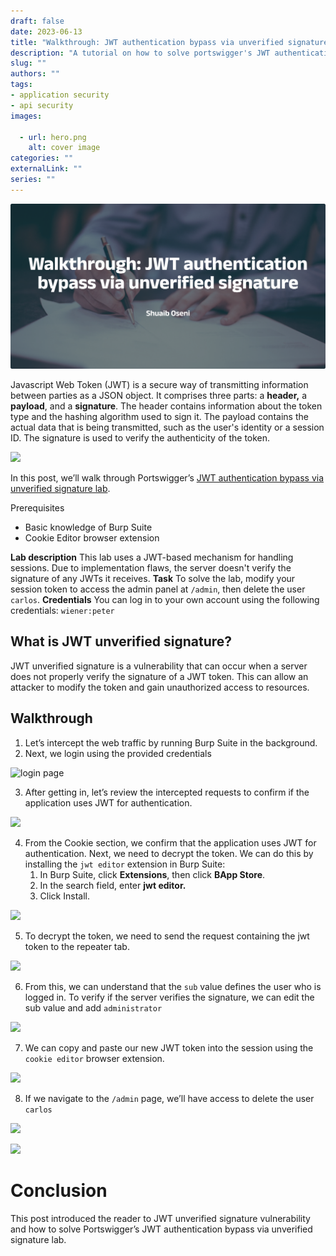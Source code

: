 ```yaml
--- 
draft: false
date: 2023-06-13
title: "Walkthrough: JWT authentication bypass via unverified signature"
description: "A tutorial on how to solve portswigger's JWT authentication bypass via unverified signature lab."
slug: ""
authors: ""
tags:
- application security
- api security
images:

  - url: hero.png
    alt: cover image
categories: ""
externalLink: ""
series: ""
---
```

![Cover Image](hero.png)

Javascript Web Token (JWT) is a secure way of transmitting information between parties as a JSON object. It comprises three parts: a **header,** a **payload**, and a **signature**. The header contains information about the token type and the hashing algorithm used to sign it. The payload contains the actual data that is being transmitted, such as the user's identity or a session ID. The signature is used to verify the authenticity of the token.

![](https://paper-attachments.dropboxusercontent.com/s_2795B6B0F8921F339F300E90EA9DDAF0CE6E4BF3BA3690BA55287191EFDA4934_1686609552073_jwt.png)


In this post, we’ll walk through Portswigger’s [JWT authentication bypass via unverified signature lab](https://portswigger.net/web-security/jwt/lab-jwt-authentication-bypass-via-unverified-signature).

Prerequisites

- Basic knowledge of Burp Suite
- Cookie Editor browser extension

**Lab description**
This lab uses a JWT-based mechanism for handling sessions. Due to implementation flaws, the server doesn't verify the signature of any JWTs it receives.
**Task**
To solve the lab, modify your session token to access the admin panel at `/admin`, then delete the user `carlos`.
**Credentials**
You can log in to your own account using the following credentials: `wiener:peter`

## What is  JWT unverified signature?

JWT unverified signature is a vulnerability that can occur when a server does not properly verify the signature of a JWT token. This can allow an attacker to modify the token and gain unauthorized access to resources.


## Walkthrough
1. Let’s intercept the web traffic by running Burp Suite in the background. 
2. Next, we login using the provided credentials

![login page](https://paper-attachments.dropboxusercontent.com/s_2795B6B0F8921F339F300E90EA9DDAF0CE6E4BF3BA3690BA55287191EFDA4934_1686610069059_wiener-login.png)

3. After getting in, let’s review the intercepted requests to confirm if the application uses JWT for authentication.

![](https://paper-attachments.dropboxusercontent.com/s_2795B6B0F8921F339F300E90EA9DDAF0CE6E4BF3BA3690BA55287191EFDA4934_1686610687027_request.png)

4. From the Cookie section, we confirm that the application uses JWT for authentication. Next, we need to decrypt the token. We can do this by installing the `jwt editor` extension in Burp Suite:
    1. In Burp Suite, click **Extensions**, then click **BApp Store**.
    2. In the search field, enter **jwt editor.**
    3. Click Install.
    
![](https://paper-attachments.dropboxusercontent.com/s_2795B6B0F8921F339F300E90EA9DDAF0CE6E4BF3BA3690BA55287191EFDA4934_1686611188395_jwt-editor.png)

5. To decrypt the token, we need to send the request containing the jwt token to the repeater tab.

![](https://paper-attachments.dropboxusercontent.com/s_2795B6B0F8921F339F300E90EA9DDAF0CE6E4BF3BA3690BA55287191EFDA4934_1686611654064_editor-section.png)

6. From this, we can understand that the `sub` value defines the user who is logged in. To verify if the server verifies the signature, we can edit the sub value and add `administrator` 

![](https://paper-attachments.dropboxusercontent.com/s_2795B6B0F8921F339F300E90EA9DDAF0CE6E4BF3BA3690BA55287191EFDA4934_1686613593837_admin-edited.png)

7. We can copy and paste our new JWT token into the session using the `cookie editor` browser extension.

![](https://paper-attachments.dropboxusercontent.com/s_2795B6B0F8921F339F300E90EA9DDAF0CE6E4BF3BA3690BA55287191EFDA4934_1686613712332_cookie-editor.png)

8. If we navigate to the `/admin` page, we’ll have access to delete the user `carlos`

![](https://paper-attachments.dropboxusercontent.com/s_2795B6B0F8921F339F300E90EA9DDAF0CE6E4BF3BA3690BA55287191EFDA4934_1686613828875_admin+page.png)

![](https://paper-attachments.dropboxusercontent.com/s_2795B6B0F8921F339F300E90EA9DDAF0CE6E4BF3BA3690BA55287191EFDA4934_1686613866671_solved.png)

# Conclusion

This post introduced the reader to JWT unverified signature vulnerability and how to solve Portswigger’s JWT authentication bypass via unverified signature lab. 